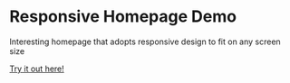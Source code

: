 # Responsive Homepage Demo

Interesting homepage that adopts responsive design to fit on any screen size

[Try it out here!](https://u-idaniel.github.io/demo-homepage/)
